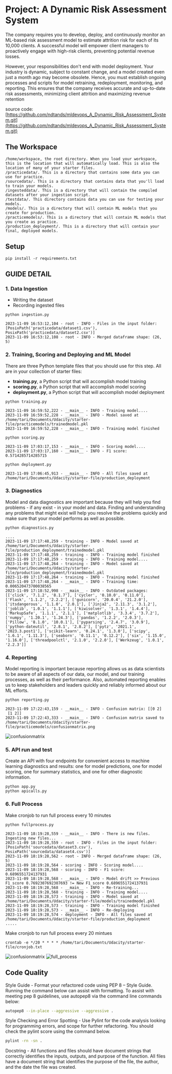# Project: A Dynamic Risk Assessment System
The company requires you to develop, deploy, and continuously monitor an ML-based risk assessment model to estimate attrition risk for each of its 10,000 clients. A successful model will empower client managers to proactively engage with high-risk clients, preventing potential revenue losses.

However, your responsibilities don't end with model deployment. Your industry is dynamic, subject to constant change, and a model created even just a month ago may become obsolete. Hence, you must establish ongoing processes and scripts for model retraining, redeployment, monitoring, and reporting. This ensures that the company receives accurate and up-to-date risk assessments, minimizing client attrition and maximizing revenue retention

source code: [https://github.com/ndtands/mldevops_A_Dynamic_Risk_Assessment_System.git](https://github.com/ndtands/mldevops_A_Dynamic_Risk_Assessment_System.git)


## The Workspace
```
/home/workspace, the root directory. When you load your workspace, this is the location that will automatically load. This is also the location of many of your starter files.
/practicedata/. This is a directory that contains some data you can use for practice.
/sourcedata/. This is a directory that contains data that you'll load to train your models.
/ingesteddata/. This is a directory that will contain the compiled datasets after your ingestion script.
/testdata/. This directory contains data you can use for testing your models.
/models/. This is a directory that will contain ML models that you create for production.
/practicemodels/. This is a directory that will contain ML models that you create as practice.
/production_deployment/. This is a directory that will contain your final, deployed models.
```

## Setup
```
pip install -r requirements.txt
```

## GUIDE DETAIL
### 1. Data Ingestion
- Writing the dataset
- Recording ingested files
```
python ingestion.py

2023-11-09 16:53:12,104 - root - INFO - Files in the input folder: [PosixPath('practicedata/dataset1.csv'), PosixPath('practicedata/dataset2.csv')]
2023-11-09 16:53:12,108 - root - INFO - Merged dataframe shape: (26, 5)
```

### 2. Training, Scoring and Deploying and ML Model
There are three Python template files that you should use for this step. All are in your collection of starter files:
- **training.py**, a Python script that will accomplish model training
- **scoring.py**, a Python script that will accomplish model scoring
- **deployment.py**, a Python script that will accomplish model deployment

```
python training.py

2023-11-09 16:59:52,222 - __main__ - INFO - Training model....
2023-11-09 16:59:52,228 - __main__ - INFO - Model saved at /home/tari/Documents/Udacity/starter-file/practicemodels/trainedmodel.pkl
2023-11-09 16:59:52,228 - __main__ - INFO - Training model finished
```
```
python scoring.py

2023-11-09 17:03:17,153 - __main__ - INFO - Scoring model....
2023-11-09 17:03:17,160 - __main__ - INFO - F1 score: 0.5714285714285715
```
```
python deployment.py

2023-11-09 17:06:45,913 - __main__ - INFO - All files saved at /home/tari/Documents/Udacity/starter-file/production_deployment
```

### 3. Diagnostics
Model and data diagnostics are important because they will help you find problems - if any exist - in your model and data. Finding and understanding any problems that might exist will help you resolve the problems quickly and make sure that your model performs as well as possible.

```
python diagnostics.py

....
2023-11-09 17:17:48,259 - training - INFO - Model saved at /home/tari/Documents/Udacity/starter-file/production_deployment/trainedmodel.pkl
2023-11-09 17:17:48,259 - training - INFO - Training model finished
2023-11-09 17:17:48,259 - training - INFO - Training model....
2023-11-09 17:17:48,264 - training - INFO - Model saved at /home/tari/Documents/Udacity/starter-file/production_deployment/trainedmodel.pkl
2023-11-09 17:17:48,264 - training - INFO - Training model finished
2023-11-09 17:17:48,264 - __main__ - INFO - Training time: 0.006520473700038565
2023-11-09 17:18:52,998 - __main__ - INFO - Outdated packages: [['click', '7.1.2', '8.1.7'], ['cycler', '0.10.0', '0.11.0'], ['Flask', '1.1.2', '2.2.2'], ['gunicorn', '20.0.4', '21.2.0'], ['itsdangerous', '1.1.0', '2.0.1'], ['Jinja2', '2.11.3', '3.1.2'], ['joblib', '1.0.1', '1.1.1'], ['kiwisolver', '1.3.1', '1.4.4'], ['MarkupSafe', '1.1.1', '2.1.1'], ['matplotlib', '3.3.4', '3.7.2'], ['numpy', '1.20.1', '1.24.3'], ['pandas', '1.2.2', '2.0.3'], ['Pillow', '8.1.0', '10.0.1'], ['pyparsing', '2.4.7', '3.0.9'], ['python-dateutil', '2.8.1', '2.8.2'], ['pytz', '2021.1', '2023.3.post1'], ['scikit-learn', '0.24.1', '1.3.0'], ['scipy', '1.6.1', '1.11.3'], ['seaborn', '0.11.1', '0.12.2'], ['six', '1.15.0', '1.16.0'], ['threadpoolctl', '2.1.0', '2.2.0'], ['Werkzeug', '1.0.1', '2.2.3']]
```

### 4. Reporting
Model reporting is important because reporting allows us as data scientists to be aware of all aspects of our data, our model, and our training processes, as well as their performance. Also, automated reporting enables us to keep stakeholders and leaders quickly and reliably informed about our ML efforts.

```
python reporting.py

2023-11-09 17:22:43,159 - __main__ - INFO - Confusion matrix: [[0 2]
 [1 2]]
2023-11-09 17:22:43,333 - __main__ - INFO - Confusion matrix saved to /home/tari/Documents/Udacity/starter-file/practicemodels/confusionmatrix.png
```
![confusionmatrix](practicemodels/confusionmatrix.png)

### 5. API run and test
Create an API with four endpoints for convenient access to machine learning diagnostics and results: one for model predictions, one for model scoring, one for summary statistics, and one for other diagnostic information.

```
python app.py
python apicalls.py

```

### 6. Full Process
Make cronjob to run full process every 10 minutes
```
python fullprocess.py

2023-11-09 18:19:28,559 - __main__ - INFO - There is new files. Ingesting new files...
2023-11-09 18:19:28,559 - root - INFO - Files in the input folder: [PosixPath('sourcedata/dataset3.csv'), PosixPath('sourcedata/dataset4.csv')]
2023-11-09 18:19:28,562 - root - INFO - Merged dataframe shape: (26, 5)
2023-11-09 18:19:28,564 - scoring - INFO - Scoring model....
2023-11-09 18:19:28,568 - scoring - INFO - F1 score: 0.6896551724137931
2023-11-09 18:19:28,568 - __main__ - INFO - Model drift >> Previous F1_score 0.7692307692307693 != New F1_score 0.6896551724137931
2023-11-09 18:19:28,568 - __main__ - INFO - Re-training...
2023-11-09 18:19:28,568 - training - INFO - Training model....
2023-11-09 18:19:28,573 - training - INFO - Model saved at /home/tari/Documents/Udacity/starter-file/models/trainedmodel.pkl
2023-11-09 18:19:28,573 - training - INFO - Training model finished
2023-11-09 18:19:28,573 - __main__ - INFO - Re-deploying
2023-11-09 18:19:28,574 - deployment - INFO - All files saved at /home/tari/Documents/Udacity/starter-file/production_deployment
.....
```
Make cronjob to run full process every 20 mintues
```
crontab -e */20 * * * * /home/tari/Documents/Udacity/starter-file/cronjob.txt
```

![confusionmatrix](models/confusionmatrix2.png)
![full_process](https://video.udacity-data.com/topher/2021/March/603d1ba7_fullprocess/fullprocess.jpg)


## Code Quality
Style Guide - Format your refactored code using PEP 8 – Style Guide. Running the command below can assist with formatting. To assist with meeting pep 8 guidelines, use autopep8 via the command line commands below:
```bash
autopep8 --in-place --aggressive --aggressive .
```

Style Checking and Error Spotting - Use Pylint for the code analysis looking for programming errors, and scope for further refactoring. You should check the pylint score using the command below.
```bash
pylint -rn -sn .
```
Docstring - All functions and files should have document strings that correctly identifies the inputs, outputs, and purpose of the function. All files have a document string that identifies the purpose of the file, the author, and the date the file was created.
